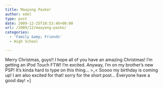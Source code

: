 ```yaml
---
title: Maayong Pasko!
author: edel
type: post
date: 2009-12-25T18:53:48+00:00
url: /2009/12/maayong-pasko/
categories:
  - 'Family &amp; Friends'
  - High School

---
```

Merry Christmas, guys!! I hope all of you have an amazing Christmas! I&#8217;m getting an iPod Touch FTW! I&#8217;m excited. Anyway, I&#8217;m on my brother&#8217;s new PSP! It&#8217;s kinda hard to type on this thing&#8230; >_< Soooo my birthday is coming up! I am also excited for that! sorry for the short post... Everyone have a good day! =] 

<ol class="footnote">
</ol>